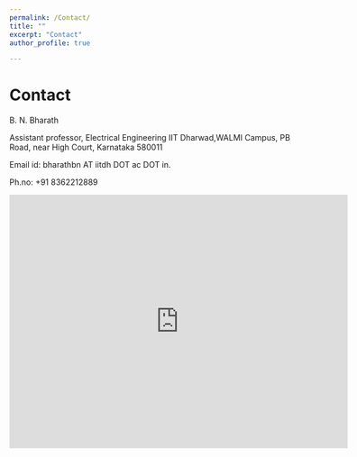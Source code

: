```yaml
---
permalink: /Contact/
title: ""
excerpt: "Contact"
author_profile: true

---
```


# Contact

B. N. Bharath 

Assistant professor, Electrical Engineering
IIT Dharwad,WALMI Campus, PB Road, 
near High Court, Karnataka 580011

Email id: bharathbn AT iitdh DOT ac DOT in.

Ph.no: +91 8362212889

<iframe src="https://www.google.com/maps/embed?pb=!1m18!1m12!1m3!1d3844.359492768464!2d74.92343857386146!3d15.518847353939437!2m3!1f0!2f0!3f0!3m2!1i1024!2i768!4f13.1!3m3!1m2!1s0x3bbf3374630048df%3A0xce8a50f437a61c46!2sIndian%20Institute%20Of%20Technology%20Dharwad!5e0!3m2!1sen!2sin!4v1687156240676!5m2!1sen!2sin" width="600" height="450" style="border:0;" allowfullscreen="" loading="lazy" referrerpolicy="no-referrer-when-downgrade"></iframe>
